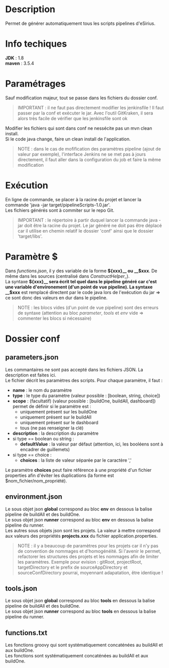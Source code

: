 # Description

Permet de générer automatiquement tous les scripts pipelines d'eSirius.

# Info techiques

**JDK** : 1.8  
**maven** : 3.5.4

# Paramétrages

Sauf modification majeur, tout se passe dans les fichiers du dossier conf.  

> IMPORTANT : il ne faut pas directement modifier les jenkinsfile ! Il faut passer par la conf et exécuter le jar. Avec l'outil GitKraken, il sera alors très facile de vérifier que les jenkinsfile sont ok

Modifier les fichiers qui sont dans conf ne nessécite pas un mvn clean install.  
Si le code java change, faire un clean install de l'application.

> NOTE : dans le cas de mofification des paramètres pipeline (ajout de valeur par exemple), l'interface Jenkins ne se met pas à jours directement, il faut aller dans la configuration du job et faire la même modification

# Exécution

En ligne de commande, se placer à la racine du projet et lancer la commande 'java -jar target/pipelineScripts-1.0.jar'.  
Les fichiers générés sont à commiter sur le repo Git.

> IMPORTANT : le répertoire à partir duquel lancer la commande java -jar doit être la racine du projet. Le jar généré ne doit pas être déplacé car il utilise en chemin relatif le dossier 'conf' ainsi que le dossier 'target/libs'. 

# Paramètre $

Dans _functions.json_, il y des variable de la forme __${xxx}__ ou __$xxx__. De même dans les sources (centralisé dans _ConstructHelper__).  
La syntaxe __${xxx}__ sera écrit tel quel dans le pipeline généré car c'est une variable d'environement (d'un point de vue pipeline).  
La syntaxe __$xxx__ est remplacé directent par le code java lors de l'exécution du jar => ce sont donc des valeurs en dur dans le pipeline.  

> NOTE : les blocs vides (d'un point de vue pipeline) sont des erreurs de syntaxe (attention au bloc _parameter_, _tools_ et _env_ vide => commenter les blocs si nécessaire) 

# Dossier conf 
## parameters.json

Les commantaires ne sont pas accepté dans les fichiers JSON. La description est faites ici.  
Le fichier décrit les paramètres des scripts. Pour chaque paramètre, il faut :

 * **name** : le nom du paramètre
 * **type** : le type du paramètre (valeur possible : [boolean, string, choice])
 * **scope** : (facultatif) (valeur possible : [buildOne, buildAll, dashboard]) permet de définir si le paramètre est :  
	* uniquement présent sur les buildOne  
	* uniquement présent sur le buildAll
	* uniquement présent sur le dashboard  
	* tous (ne pas renseigner la clé)
 * **description** : la description du paramètre
 * si type == boolean ou string :  
 	* **defaultValue** : la valeur par défaut (attention, ici, les booléens sont à encadrer de guillemets)  
 * si type == choice :  
 	* **choices** : la liste de valeur séparée par le caractère ','  
 	
Le paramètre **choices** peut faire référence à une propriété d'un fichier properties afin d'éviter les duplications (la forme est $nom_fichier/nom_propriété).

## environment.json

Le sous objet json **global** correspond au bloc **env** en dessous la balise pipeline de buildAll et des buildOne.  
Le sous objet json **runner** correspond au bloc **env** en dessous la balise pipeline du runner.  
Les autres sous objets json sont les projets. La valeur à mettre correspond aux valeurs des propriétés **projects.xxx** du fichier application.properties.  

> NOTE : il y a beaucoup de paramètres pour les projets car il n'y pas de convention de nommages et d'homogénéité. Si l'avenir le permet, refactorer les structures des projets et les nommages afin de limiter les paramètres. Exemple pour evision : gitRoot, projectRoot, targetDirectory et le prefix de sourceAppDirectory et sourceConfDirectory pourrai, moyennant adapatation, être identique !

## tools.json

Le sous objet json **global** correspond au bloc **tools** en dessous la balise pipeline de buildAll et des buildOne.  
Le sous objet json **runner** correspond au bloc **tools** en dessous la balise pipeline du runner.  

## functions.txt

Les fonctions groovy qui sont systématiquement concaténées au buildAll et aux buildOne.  
Les fonctions sont systématiquement concaténées au buildAll et aux buildOne.